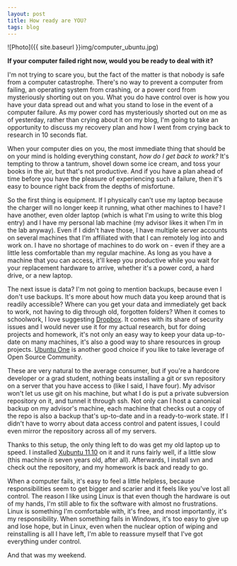 ```yaml
---
layout: post
title: How ready are YOU?
tags: blog
---
```


![Photo]({{ site.baseurl }}img/computer_ubuntu.jpg)


**If your computer failed right now, would you be ready to deal with it?**

I'm not trying to scare you, but the fact of the matter is that nobody is safe from a computer catastrophe. There's no way to prevent a computer from failing, an operating system from crashing, or a power cord from mysteriously shorting out on you. What you do have control over is how you have your data spread out and what you stand to lose in the event of a computer failure. As my power cord has mysteriously shorted out on me as of yesterday, rather than crying about it on my blog, I'm going to take an opportunity to discuss my recovery plan and how I went from crying back to research in 10 seconds flat.

When your computer dies on you, the most immediate thing that should be on your mind is holding everything constant, <em>how do I get back to work?</em> It's tempting to throw a tantrum, shovel down some ice cream, and toss your books in the air, but that's not productive. And if you have a plan ahead of time before you have the pleasure of experiencing such a failure, then it's easy to bounce right back from the depths of misfortune.

So the first thing is equipment. If I physically can't use my laptop because the charger will no longer keep it running, what other machines to I have? I have another, even older laptop (which is what I'm using to write this blog entry) and I have my personal lab machine (my advisor likes it when I'm in the lab anyway). Even if I didn't have those, I have multiple server accounts on several machines that I'm affiliated with that I can remotely log into and work on. I have no shortage of machines to do work on - even if they are a little less comfortable than my regular machine. As long as you have a machine that you can access, it'll keep you productive while you wait for your replacement hardware to arrive, whether it's a power cord, a hard drive, or a new laptop.

The next issue is data? I'm not going to mention backups, because even I don't use backups. It's more about how much data you keep around that is readily accessible? Where can you get your data and immediately get back to work, not having to dig through old, forgotten folders? When it comes to schoolwork, I love suggesting <a href="http://dropbox.com">Dropbox</a>. It comes with its share of security issues and I would never use it for my actual research, but for doing projects and homework, it's not only an easy way to keep your data up-to-date on many machines, it's also a good way to share resources in group projects. <a href="http://one.ubuntu.com">Ubuntu One</a> is another good choice if you like to take leverage of Open Source Community.

These are very natural to the average consumer, but if you're a hardcore developer or a grad student, nothing beats installing a git or svn repository on a server that you have access to (like I said, I have four). My advisor won't let us use git on his machine, but what I do is put a private subversion repository on it, and tunnel it through ssh. Not only can I host a canonical backup on my advisor's machine, each machine that checks out a copy of the repo is also a backup that's up-to-date and in a ready-to-work state. If I didn't have to worry about data access control and patent issues, I could even mirror the repository across all of my servers.

Thanks to this setup, the only thing left to do was get my old laptop up to speed. I installed <a href="http://xubuntu.org">Xubuntu 11.10</a> on it and it runs fairly well, if a little slow (this machine <em>is</em> seven years old, after all). Afterwards, I install svn and check out the repository, and my homework is back and ready to go.

When a computer fails, it's easy to feel a little helpless, because responsibilities seem to get bigger and scarier and it feels like you've lost all control. The reason I like using Linux is that even though the hardware is out of my hands, I'm still able to fix the software with almost no frustrations. Linux is something I'm comfortable with, it's free, and most importantly, it's my responsibility. When something fails in Windows, it's too easy to give up and lose hope, but in Linux, even when the nuclear option of wiping and reinstalling is all I have left, I'm able to reassure myself that I've got everything under control.

And that was my weekend.
